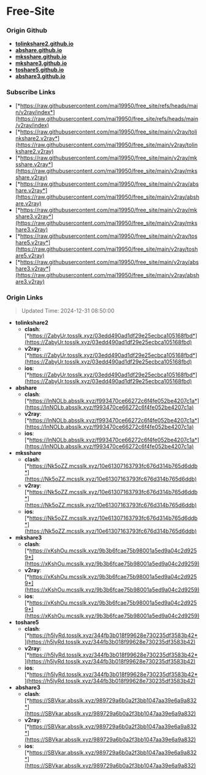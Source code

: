 # Free-Site

### Origin Github

- [**tolinkshare2.github.io**](https://github.com/tolinkshare2/tolinkshare2.github.io)
- [**abshare.github.io**](https://github.com/abshare/abshare.github.io)
- [**mksshare.github.io**](https://github.com/mksshare/mksshare.github.io)
- [**mkshare3.github.io**](https://github.com/mkshare3/mkshare3.github.io)
- [**toshare5.github.io**](https://github.com/toshare5/toshare5.github.io)
- [**abshare3.github.io**](https://github.com/abshare3/abshare3.github.io)

### Subscribe Links

- [*https://raw.githubusercontent.com/mai19950/free_site/refs/heads/main/v2ray/index*](https://raw.githubusercontent.com/mai19950/free_site/refs/heads/main/v2ray/index)
- [*https://raw.githubusercontent.com/mai19950/free_site/main/v2ray/tolinkshare2.v2ray*](https://raw.githubusercontent.com/mai19950/free_site/main/v2ray/tolinkshare2.v2ray)
- [*https://raw.githubusercontent.com/mai19950/free_site/main/v2ray/mksshare.v2ray*](https://raw.githubusercontent.com/mai19950/free_site/main/v2ray/mksshare.v2ray)
- [*https://raw.githubusercontent.com/mai19950/free_site/main/v2ray/abshare.v2ray*](https://raw.githubusercontent.com/mai19950/free_site/main/v2ray/abshare.v2ray)
- [*https://raw.githubusercontent.com/mai19950/free_site/main/v2ray/mkshare3.v2ray*](https://raw.githubusercontent.com/mai19950/free_site/main/v2ray/mkshare3.v2ray)
- [*https://raw.githubusercontent.com/mai19950/free_site/main/v2ray/toshare5.v2ray*](https://raw.githubusercontent.com/mai19950/free_site/main/v2ray/toshare5.v2ray)
- [*https://raw.githubusercontent.com/mai19950/free_site/main/v2ray/abshare3.v2ray*](https://raw.githubusercontent.com/mai19950/free_site/main/v2ray/abshare3.v2ray)

### Origin Links

> Updated Time: 2024-12-31 08:50:00

- **tolinkshare2**
  - **clash**: [*https://ZabyUr.tosslk.xyz/03edd490ad1df29e25ecbca105168fbd*](https://ZabyUr.tosslk.xyz/03edd490ad1df29e25ecbca105168fbd)
  - **v2ray**: [*https://ZabyUr.tosslk.xyz/03edd490ad1df29e25ecbca105168fbd*](https://ZabyUr.tosslk.xyz/03edd490ad1df29e25ecbca105168fbd)
  - **ios**: [*https://ZabyUr.tosslk.xyz/03edd490ad1df29e25ecbca105168fbd*](https://ZabyUr.tosslk.xyz/03edd490ad1df29e25ecbca105168fbd)
- **abshare**
  - **clash**: [*https://InNOLb.absslk.xyz/f993470ce66272c6f4fe052be4207c1a*](https://InNOLb.absslk.xyz/f993470ce66272c6f4fe052be4207c1a)
  - **v2ray**: [*https://InNOLb.absslk.xyz/f993470ce66272c6f4fe052be4207c1a*](https://InNOLb.absslk.xyz/f993470ce66272c6f4fe052be4207c1a)
  - **ios**: [*https://InNOLb.absslk.xyz/f993470ce66272c6f4fe052be4207c1a*](https://InNOLb.absslk.xyz/f993470ce66272c6f4fe052be4207c1a)
- **mksshare**
  - **clash**: [*https://Nk5oZZ.mcsslk.xyz/10e61307163793fc676d314b765d6ddb*](https://Nk5oZZ.mcsslk.xyz/10e61307163793fc676d314b765d6ddb)
  - **v2ray**: [*https://Nk5oZZ.mcsslk.xyz/10e61307163793fc676d314b765d6ddb*](https://Nk5oZZ.mcsslk.xyz/10e61307163793fc676d314b765d6ddb)
  - **ios**: [*https://Nk5oZZ.mcsslk.xyz/10e61307163793fc676d314b765d6ddb*](https://Nk5oZZ.mcsslk.xyz/10e61307163793fc676d314b765d6ddb)
- **mkshare3**
  - **clash**: [*https://xKshOu.mcsslk.xyz/9b3b6fcae75b98001a5ed9a04c2d9259*](https://xKshOu.mcsslk.xyz/9b3b6fcae75b98001a5ed9a04c2d9259)
  - **v2ray**: [*https://xKshOu.mcsslk.xyz/9b3b6fcae75b98001a5ed9a04c2d9259*](https://xKshOu.mcsslk.xyz/9b3b6fcae75b98001a5ed9a04c2d9259)
  - **ios**: [*https://xKshOu.mcsslk.xyz/9b3b6fcae75b98001a5ed9a04c2d9259*](https://xKshOu.mcsslk.xyz/9b3b6fcae75b98001a5ed9a04c2d9259)
- **toshare5**
  - **clash**: [*https://h5lyRd.tosslk.xyz/344fb3b018f99628e730235df3583b42*](https://h5lyRd.tosslk.xyz/344fb3b018f99628e730235df3583b42)
  - **v2ray**: [*https://h5lyRd.tosslk.xyz/344fb3b018f99628e730235df3583b42*](https://h5lyRd.tosslk.xyz/344fb3b018f99628e730235df3583b42)
  - **ios**: [*https://h5lyRd.tosslk.xyz/344fb3b018f99628e730235df3583b42*](https://h5lyRd.tosslk.xyz/344fb3b018f99628e730235df3583b42)
- **abshare3**
  - **clash**: [*https://SBVkar.absslk.xyz/989729a6b0a2f3bb1047aa39e6a9a832*](https://SBVkar.absslk.xyz/989729a6b0a2f3bb1047aa39e6a9a832)
  - **v2ray**: [*https://SBVkar.absslk.xyz/989729a6b0a2f3bb1047aa39e6a9a832*](https://SBVkar.absslk.xyz/989729a6b0a2f3bb1047aa39e6a9a832)
  - **ios**: [*https://SBVkar.absslk.xyz/989729a6b0a2f3bb1047aa39e6a9a832*](https://SBVkar.absslk.xyz/989729a6b0a2f3bb1047aa39e6a9a832)
